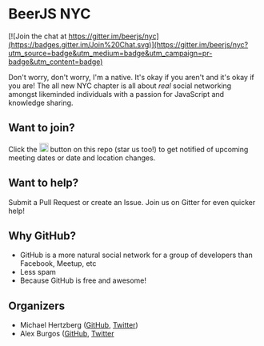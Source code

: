 # BeerJS NYC

[![Join the chat at https://gitter.im/beerjs/nyc](https://badges.gitter.im/Join%20Chat.svg)](https://gitter.im/beerjs/nyc?utm_source=badge&utm_medium=badge&utm_campaign=pr-badge&utm_content=badge)

Don't worry, don't worry, I'm a native. It's okay if you aren't and it's okay if you are! The all 
new NYC chapter is all about _real_ social networking amongst likeminded individuals with a 
passion for JavaScript and knowledge sharing.

## Want to join?

Click the <img src="http://beerjs.github.io/sf/assets/watch.png" height="18">
button on this repo (star us too!) to get notified of upcoming meeting dates or
date and location changes.

## Want to help?

Submit a Pull Request or create an Issue. Join us on Gitter for even quicker help!

## Why GitHub?

* GitHub is a more natural social network for a group of developers than Facebook, Meetup, etc
* Less spam
* Because GitHub is free and awesome!

## Organizers

* Michael Hertzberg ([GitHub](https://github.com/moimikey), [Twitter](https://twitter.com/moimikey))
* Alex Burgos ([GitHub](https://github.com/alexburgos), [Twitter](https://twitter.com/_aburgos_)

